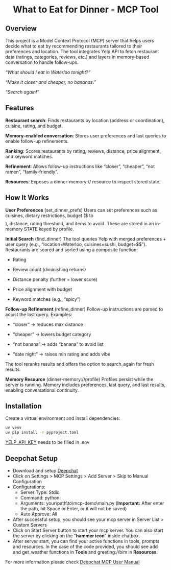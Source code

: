 <h1 align="center">
  <br>
  What to Eat for Dinner - MCP Tool
  <br>
</h1>


## Overview

This project is a Model Context Protocol (MCP) server that helps users decide what to eat by recommending restaurants tailored to their preferences and location. The tool integrates Yelp API to fetch restaurant data (ratings, categories, reviews, etc.) and layers in memory-based conversation to handle follow-ups.

*“What should I eat in Waterloo tonight?”*

*“Make it closer and cheaper, no bananas.”*

*“Search again!”*


## Features

**Restaurant search**: Finds restaurants by location (address or coordination), cuisine, rating, and budget.

**Memory-enabled conversation**: Stores user preferences and last queries to enable follow-up refinements.

**Ranking**: Scores restaurants by rating, reviews, distance, price alignment, and keyword matches.

**Refinement**: Allows follow-up instructions like “closer”, “cheaper”, “not ramen”, “family-friendly”.

**Resources**: Exposes a dinner-memory://<profile> resource to inspect stored state.



## How It Works

**User Preferences** (set_dinner_prefs)
Users can set preferences such as cuisines, dietary restrictions, budget ($ to $$$$), distance, rating threshold, and items to avoid. These are stored in an in-memory STATE keyed by profile.

**Initial Search** (find_dinner)
The tool queries Yelp with merged preferences + user query (e.g., “location=Waterloo, cuisines=sushi, budget=$$”).
Restaurants are scored and sorted using a composite function:

- Rating

- Review count (diminishing returns)

- Distance penalty (further = lower score)

- Price alignment with budget

- Keyword matches (e.g., “spicy”)

**Follow-up Refinement** (refine_dinner)
Follow-up instructions are parsed to adjust the last query. Examples:

- “closer” → reduces max distance

- “cheaper” → lowers budget category

- “not banana” → adds “banana” to avoid list

- “date night” → raises min rating and adds vibe

The tool reranks results and offers the option to search_again for fresh results.

**Memory Resource** (dinner-memory://profile)
Profiles persist while the server is running. Memory includes preferences, last query, and last results, enabling conversational continuity.


## Installation
 
Create a virtual environment and install dependencies:

```bash
uv venv
uv pip install -r pyproject.toml
```

[YELP_API_KEY](https://www.yelp.com/developers) needs to be filled in .env

## Deepchat Setup

* Download and setup [Deepchat](https://deepchat.thinkinai.xyz/)
* Click on Settings > MCP Settings > Add Server > Skip to Manual Configuration
* Configurations:
  - Server Type: Stdio
  - Command: python
  - Arguments: your\path\to\mcp-demo\main.py (**Important:** After enter the path, hit Space or Enter, or it will not be saved)
  - Auto Approve: All
* After successful setup, you should see your mcp server in Server List > Custom Servers
* Click on Start Server button to start your mcp server. You can also start the server by clicking on the "**hammer icon**" inside chatbox.
* After server start, you can find your active functions in tools, prompts and resources. In the case of the code provided, you should see add and get_weather functions in **Tools** and greeting://bim in **Resources**.

For more information please check [Deepchat MCP User Manual](https://github.com/ThinkInAIXYZ/deepchat/wiki/MCP-%E4%BD%BF%E7%94%A8%E6%89%8B%E5%86%8C)
